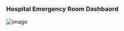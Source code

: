 ### Hospital Emergency Room Dashbaord
![image](https://github.com/user-attachments/assets/3b688748-20d8-4cd7-89bb-7d7173d60ad2)

